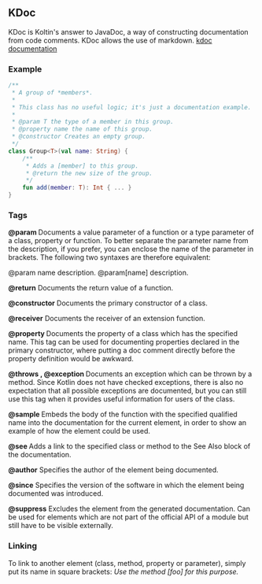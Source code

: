 ## KDoc

KDoc is Koltin's answer to JavaDoc, a way of constructing  documentation from code comments.
KDoc allows the use of markdown.
[kdoc documentation](https://kotlinlang.org/docs/reference/kotlin-doc.html)


### Example

```kotlin
/**
 * A group of *members*.
 *
 * This class has no useful logic; it's just a documentation example.
 *
 * @param T the type of a member in this group.
 * @property name the name of this group.
 * @constructor Creates an empty group.
 */
class Group<T>(val name: String) {
    /**
     * Adds a [member] to this group.
     * @return the new size of the group.
     */
    fun add(member: T): Int { ... }
}
```

### Tags

**@param <name>**
Documents a value parameter of a function or a type parameter of a class, property or function. To better separate the parameter name from the description, if you prefer, you can enclose the name of the parameter in brackets. The following two syntaxes are therefore equivalent:

@param name description.
@param[name] description.

**@return**
Documents the return value of a function.

**@constructor**
Documents the primary constructor of a class.

**@receiver**
Documents the receiver of an extension function.

**@property <name>**
Documents the property of a class which has the specified name. This tag can be used for documenting properties declared in the primary constructor, where putting a doc comment directly before the property definition would be awkward.

**@throws <class>, @exception <class>**
Documents an exception which can be thrown by a method. Since Kotlin does not have checked exceptions, there is also no expectation that all possible exceptions are documented, but you can still use this tag when it provides useful information for users of the class.

**@sample <identifier>**
Embeds the body of the function with the specified qualified name into the documentation for the current element, in order to show an example of how the element could be used.

**@see <identifier>**
Adds a link to the specified class or method to the See Also block of the documentation.

**@author**
Specifies the author of the element being documented.

**@since**
Specifies the version of the software in which the element being documented was introduced.

**@suppress**
Excludes the element from the generated documentation. Can be used for elements which are not part of the official API of a module but still have to be visible externally.


### Linking

To link to another element (class, method, property or parameter), simply put its name in square brackets:
_Use the method [foo] for this purpose._
